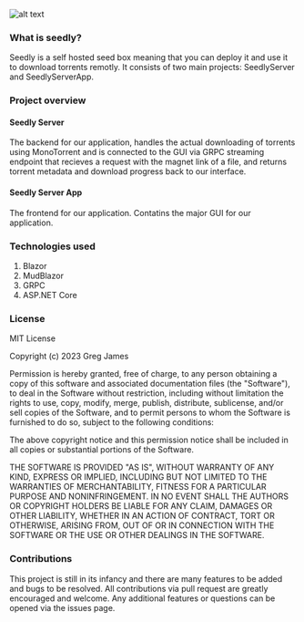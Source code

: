 ![alt text](https://github.com/gregyjames/Seedly/blob/main/res/SEEDLY.png)

### What is seedly?

Seedly is a self hosted seed box meaning that you can deploy it and use it to download torrents remotly. It consists of two main projects: SeedlyServer and SeedlyServerApp. 

### Project overview

#### Seedly Server
The backend for our application, handles the actual downloading of torrents using MonoTorrent and is connected to the GUI via GRPC streaming endpoint that recieves a request with the magnet link of a file, and returns torrent metadata and download progress back to our interface.

#### Seedly Server App
The frontend for our application. Contatins the major GUI for our application.

### Technologies used
1. Blazor 
2. MudBlazor
3. GRPC
4. ASP.NET Core

### License
MIT License

Copyright (c) 2023 Greg James

Permission is hereby granted, free of charge, to any person obtaining a copy
of this software and associated documentation files (the "Software"), to deal
in the Software without restriction, including without limitation the rights
to use, copy, modify, merge, publish, distribute, sublicense, and/or sell
copies of the Software, and to permit persons to whom the Software is
furnished to do so, subject to the following conditions:

The above copyright notice and this permission notice shall be included in all
copies or substantial portions of the Software.

THE SOFTWARE IS PROVIDED "AS IS", WITHOUT WARRANTY OF ANY KIND, EXPRESS OR
IMPLIED, INCLUDING BUT NOT LIMITED TO THE WARRANTIES OF MERCHANTABILITY,
FITNESS FOR A PARTICULAR PURPOSE AND NONINFRINGEMENT. IN NO EVENT SHALL THE
AUTHORS OR COPYRIGHT HOLDERS BE LIABLE FOR ANY CLAIM, DAMAGES OR OTHER
LIABILITY, WHETHER IN AN ACTION OF CONTRACT, TORT OR OTHERWISE, ARISING FROM,
OUT OF OR IN CONNECTION WITH THE SOFTWARE OR THE USE OR OTHER DEALINGS IN THE
SOFTWARE.

### Contributions
This project is still in its infancy and there are many features to be added and bugs to be resolved. All contributions via pull request are greatly encouraged and welcome. Any additional features or questions can be opened via the issues page.
